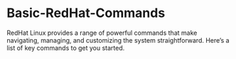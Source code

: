 # Basic-RedHat-Commands
RedHat Linux provides a range of powerful commands that make navigating, managing, and customizing the system straightforward. Here’s a list of key commands to get you started.
